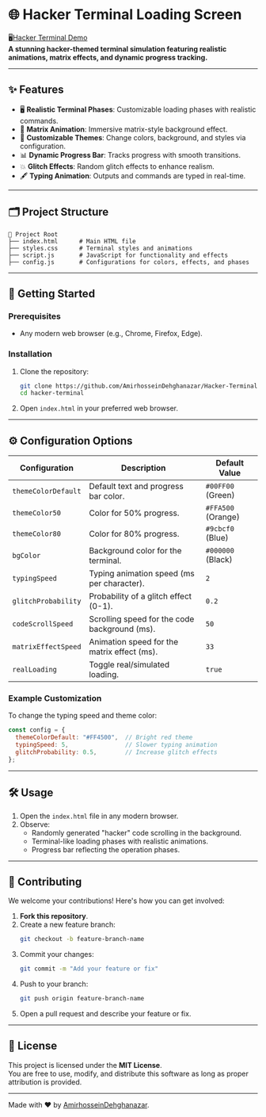 
# 🌐 Hacker Terminal Loading Screen

🖥️[Hacker Terminal Demo](https://codepen.io/AJESUS_/pen/NWQmdPQ)  
**A stunning hacker-themed terminal simulation featuring realistic animations, matrix effects, and dynamic progress tracking.**

---

## ✨ Features
- 🖥️ **Realistic Terminal Phases**: Customizable loading phases with realistic commands.
- 🌌 **Matrix Animation**: Immersive matrix-style background effect.
- 🎨 **Customizable Themes**: Change colors, background, and styles via configuration.
- 📊 **Dynamic Progress Bar**: Tracks progress with smooth transitions.
- 💥 **Glitch Effects**: Random glitch effects to enhance realism.
- 🖋️ **Typing Animation**: Outputs and commands are typed in real-time.

---

## 🗂️ Project Structure
```plaintext
📁 Project Root
├── index.html      # Main HTML file
├── styles.css      # Terminal styles and animations
├── script.js       # JavaScript for functionality and effects
├── config.js       # Configurations for colors, effects, and phases
```

---

## 🚀 Getting Started

### Prerequisites
- Any modern web browser (e.g., Chrome, Firefox, Edge).

### Installation
1. Clone the repository:
   ```bash
   git clone https://github.com/AmirhosseinDehghanazar/Hacker-Terminal-Futuristic-Loading-Screen-Simulation.git
   cd hacker-terminal
   ```
2. Open `index.html` in your preferred web browser.

---

## ⚙️ Configuration Options

| **Configuration**  | **Description**                                    | **Default Value** |
|---------------------|----------------------------------------------------|-------------------|
| `themeColorDefault` | Default text and progress bar color.               | `#00FF00` (Green) |
| `themeColor50`      | Color for 50% progress.                            | `#FFA500` (Orange)|
| `themeColor80`      | Color for 80% progress.                            | `#9cbcf0` (Blue)  |
| `bgColor`           | Background color for the terminal.                 | `#000000` (Black) |
| `typingSpeed`       | Typing animation speed (ms per character).         | `2`               |
| `glitchProbability` | Probability of a glitch effect (0-1).              | `0.2`             |
| `codeScrollSpeed`   | Scrolling speed for the code background (ms).      | `50`              |
| `matrixEffectSpeed` | Animation speed for the matrix effect (ms).        | `33`              |
| `realLoading`       | Toggle real/simulated loading.                     | `true`            |

### Example Customization
To change the typing speed and theme color:
```javascript
const config = {
  themeColorDefault: "#FF4500",  // Bright red theme
  typingSpeed: 5,                // Slower typing animation
  glitchProbability: 0.5,        // Increase glitch effects
};
```

---

## 🛠️ Usage
1. Open the `index.html` file in any modern browser.
2. Observe:
   - Randomly generated "hacker" code scrolling in the background.
   - Terminal-like loading phases with realistic animations.
   - Progress bar reflecting the operation phases.

---

## 🤝 Contributing

We welcome your contributions! Here's how you can get involved:

1. **Fork this repository**.
2. Create a new feature branch:
   ```bash
   git checkout -b feature-branch-name
   ```
3. Commit your changes:
   ```bash
   git commit -m "Add your feature or fix"
   ```
4. Push to your branch:
   ```bash
   git push origin feature-branch-name
   ```
5. Open a pull request and describe your feature or fix.

---

## 📜 License
This project is licensed under the **MIT License**.  
You are free to use, modify, and distribute this software as long as proper attribution is provided.







---

Made with ❤️ by [AmirhosseinDehghanazar](https://github.com/AmirhosseinDehghanazar).
